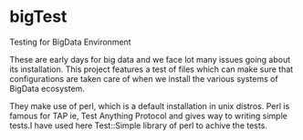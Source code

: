 # bigTest
Testing for BigData Environment

These are early days for big data and we face lot many
issues going about its installation. This project
features a test of files which can make sure that configurations
are taken care of when we install the various systems of BigData ecosystem.

They make use of perl, which is a default installation in unix distros.
Perl is famous for TAP ie, Test Anything Protocol and gives way to writing 
simple tests.I have used here Test::Simple library of perl to achive the tests.

